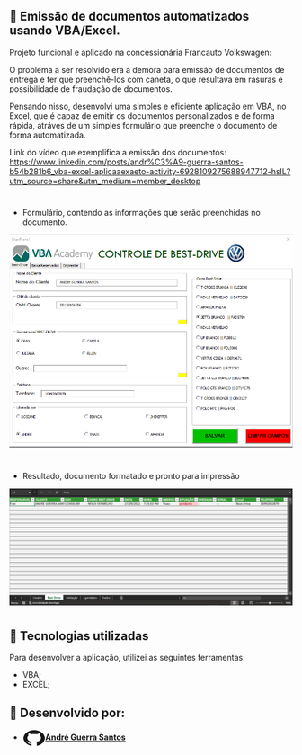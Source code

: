 ## 🌈 Emissão de documentos automatizados usando VBA/Excel.

<div>

Projeto funcional e aplicado na concessionária Francauto Volkswagen:
  
  O problema a ser resolvido era a demora para emissão de documentos de entrega e ter que preenchê-los com caneta, o que resultava em rasuras e possibilidade de fraudação de documentos.

Pensando nisso, desenvolvi uma simples e eficiente aplicação em VBA, no Excel, que é capaz de emitir os documentos personalizados e de forma rápida, atráves de um simples formulário que preenche o documento de forma automatizada.
  
Link do vídeo que exemplifica a emissão dos documentos: https://www.linkedin.com/posts/andr%C3%A9-guerra-santos-b54b281b6_vba-excel-aplicaaexaeto-activity-6928109275688947712-hsIL?utm_source=share&utm_medium=member_desktop
  
  #
  
  - Formulário, contendo as informações que serão preenchidas no documento. 

  <img src="https://github.com/AndreWar10/best-drive-application/blob/main/FV3.png"/>
  
  #
  
  - Resultado, documento formatado e pronto para impressão
  
  <img src="https://github.com/AndreWar10/best-drive-application/blob/main/PLAN.png" />
  
  #
  
## 💼 Tecnologias utilizadas
  Para desenvolver a aplicação, utilizei as seguintes ferramentas:
  - VBA;
  - EXCEL;

## 🦄 Desenvolvido por:
  
   - <img align="center" alt="Andre-Github" height="30" width="40" src="https://raw.githubusercontent.com/devicons/devicon/master/icons/github/github-original.svg">**[André Guerra Santos](https://github.com/AndreWar10)**
